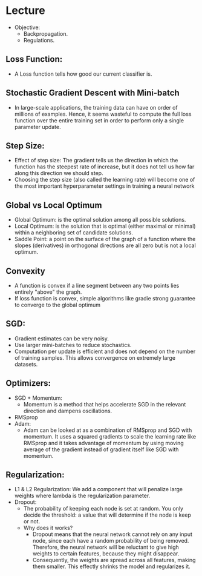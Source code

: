 # Lecture
- Objective:
    - Backpropagation.
    - Regulations.

## Loss Function:
- A Loss function tells how good our current classifier is.

## Stochastic Gradient Descent with Mini-batch
- In large-scale applications, the training data can have on order of millions of examples. Hence, it seems wasteful to compute the full loss function over the entire training set in order to perform only a single parameter update.

## Step Size:
- Effect of step size: The gradient tells us the direction in which the function has the steepest rate of increase, but it does not tell us how far along this direction we should step.
- Choosing the step size (also called the learning rate) will become one of the most important hyperparameter settings in training a neural network

## Global vs Local Optimum
- Global Optimum: is the optimal solution among all possible solutions.
- Local Optimum: is the solution that is optimal (either maximal or minimal) within a neighboring set of candidate solutions.
- Saddle Point: a point on the surface of the graph of a function where the slopes (derivatives) in orthogonal directions are all zero but is not a local optimum.

## Convexity
- A function is convex if a line segment between any two points lies entirely "above" the graph.
- If loss function is convex, simple algorithms like gradie strong guarantee to converge to the global optimum

## SGD: 
- Gradient estimates can be very noisy.
- Use larger mini-batches to reduce stochastics.
- Computation per update is efficient and does not depend on the number of training samples. This allows convergence on extremely large datasets.

## Optimizers:
- SGD + Momentum:
    - Momentum is a method that helps accelerate SGD in the relevant direction and dampens oscillations.
- RMSprop
- Adam:
    - Adam can be looked at as a combination of RMSprop and SGD with momentum. It uses a squared gradients to scale the learning rate like RMSprop and it takes advantage of momentum by using moving average of the gradient instead of gradient itself like SGD with momentum.

## Regularization:
- L1 & L2 Regularization: We add a component that will penalize large weights where lambda is the regularization parameter.
- Dropout: 
    - The probability of keeping each node is set at random. You only decide the threshold: a value that will determine if the node is keep or not.
    - Why does it works?
        - Dropout means that the neural network cannot rely on any input node, since each have a random probability of being removed. Therefore, the neural network will be reluctant to give high weights to certain features, because they might disappear. 
        - Consequently, the weights are spread across all features, making them smaller. This effectly shrinks the model and regularizes it.